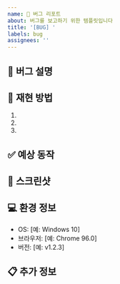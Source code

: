 ```yaml
---
name: 🐞 버그 리포트
about: 버그를 보고하기 위한 템플릿입니다
title: '[BUG] '
labels: bug
assignees: ''
---
```


## 🐞 버그 설명
<!-- 어떤 버그가 발생했는지 명확하게 설명해주세요 -->

## 🔄 재현 방법
<!-- 버그를 재현하기 위한 단계를 설명해주세요 -->
1. 
2. 
3. 

## ✅ 예상 동작
<!-- 정상적으로 동작했다면 어떻게 되었어야 하는지 설명해주세요 -->

## 📸 스크린샷
<!-- 가능한 경우 스크린샷을 첨부해주세요 -->

## 💻 환경 정보
- OS: [예: Windows 10]
- 브라우저: [예: Chrome 96.0]
- 버전: [예: v1.2.3]

## 📋 추가 정보
<!-- 문제 해결에 도움이 될 만한 추가 정보가 있다면 작성해주세요 --> 